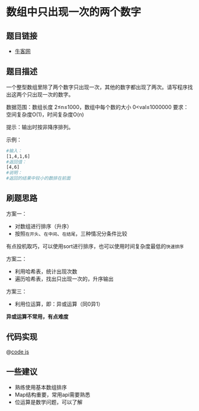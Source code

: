 # 数组中只出现一次的两个数字

## 题目链接

- [牛客网](https://www.nowcoder.com/practice/389fc1c3d3be4479a154f63f495abff8)

## 题目描述

一个整型数组里除了两个数字只出现一次，其他的数字都出现了两次。请写程序找出这两个只出现一次的数字。

数据范围：数组长度 2≤n≤1000，数组中每个数的大小 0<val≤1000000
要求：空间复杂度O(1)，时间复杂度O(n)

提示：输出时按非降序排列。

示例：

```bash
#输入：
[1,4,1,6]
#返回值：
[4,6]
#说明：
#返回的结果中较小的数排在前面    
```

## 刷题思路

方案一：

- 对数组进行排序（升序）
- 按照`在开头`、`在中间`、`在结尾`，三种情况分条件比较

有点投机取巧，可以使用sort进行排序，也可以使用时间复杂度最低的`快速排序`

方案二：

- 利用哈希表，统计出现次数
- 遍历哈希表，找出只出现一次的，升序输出

方案三：

- 利用位运算，即：异或运算（同0异1）

**异或运算不常用，有点难度**

## 代码实现

@[code js](@code/algorithm/sword-point/位运算/findNumsAppearOnce.js)

## 一些建议

- 熟练使用基本数组排序
- Map结构重要，常用api需要熟悉
- 位运算是数学问题，可以了解
